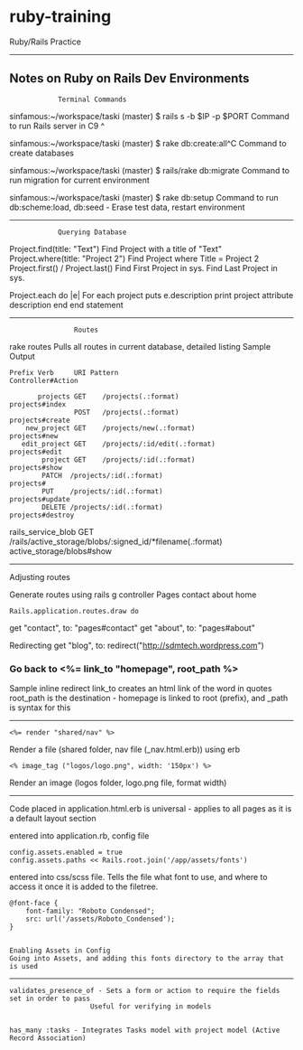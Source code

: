 # ruby-training
Ruby/Rails Practice

-------------------------------------------------------------------------------------
Notes on Ruby on Rails Dev Environments
-------------------------------------------------------------------------------------

                Terminal Commands

sinfamous:~/workspace/taski (master) $ rails s -b $IP -p $PORT
Command to run Rails server in C9 ^

sinfamous:~/workspace/taski (master) $ rake db:create:all^C
Command to create databases

sinfamous:~/workspace/taski (master) $ rails/rake db:migrate
Command to run migration for current environment

sinfamous:~/workspace/taski (master) $ rake db:setup
Command to run db:scheme:load, db:seed - Erase test data, restart environment

---------------------------------------------------------------------------------
                Querying Database

Project.find(title: "Text")                  Find Project with a title of "Text"
Project.where(title: "Project 2")            Find Project where Title = Project 2 
Project.first() / Project.last()            Find First Project in sys. Find Last Project in sys.

Project.each do |e|             For each project
    puts e.description          print project attribute description
end                             end statement


---------------------------------------------------------------------------------
                
                    Routes
                
rake routes
    Pulls all routes in current database, detailed listing
    Sample Output
    
    Prefix Verb     URI Pattern                                                                              Controller#Action
                
           projects GET    /projects(.:format)                                                              projects#index
                    POST   /projects(.:format)                                                              projects#create
        new_project GET    /projects/new(.:format)                                                          projects#new
       edit_project GET    /projects/:id/edit(.:format)                                                     projects#edit
            project GET    /projects/:id(.:format)                                                          projects#show
            PATCH  /projects/:id(.:format)                                                                  projects#               
            PUT    /projects/:id(.:format)                                                                  projects#update
            DELETE /projects/:id(.:format)                                                                  projects#destroy
rails_service_blob GET    /rails/active_storage/blobs/:signed_id/*filename(.:format)                        active_storage/blobs#show


------------------------------------------------------------------------------------------------------------------------------------------


Adjusting routes

Generate routes using
    rails g controller Pages contact about home

    Rails.application.routes.draw do
  get "contact", to: "pages#contact"
  get "about", to: "pages#about"
  
Redirecting
  get "blog", to: redirect("http://sdmtech.wordpress.com")

<h3>Go back to <%= link_to "homepage", root_path %></h3>
 Sample inline redirect
    link_to creates an html link of the word in quotes
        root_path is the destination - homepage is linked to root (prefix), 
        and _path is syntax for this


----------------------------------------------------------------------------------------------------------------------------------


    <%= render "shared/nav" %>
Render a file (shared folder, nav file (_nav.html.erb)) using erb

    <% image_tag ("logos/logo.png", width: '150px') %>
Render an image (logos folder, logo.png file, format width)

------------------------------------------------------------------------------------------------------------------------------------------------


Code placed in application.html.erb is universal - applies to all pages as it is a 
    default layout section
    
    
    
    
entered into application.rb, config file    
    
    config.assets.enabled = true
    config.assets.paths << Rails.root.join('/app/assets/fonts')

entered into css/scss file. Tells the file what font to use, and where to access it
once it is added to the filetree.
    
    @font-face {
        font-family: "Roboto Condensed";
        src: url('/assets/Roboto_Condensed');
    }
    
    
    Enabling Assets in Config
    Going into Assets, and adding this fonts directory to the array that is used

------------------------------------------------------------------------------------------------------------------------


    validates_presence_of - Sets a form or action to require the fields set in order to pass
                        Useful for verifying in models
                        

    has_many :tasks - Integrates Tasks model with project model (Active Record Association)
